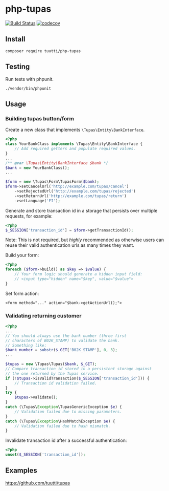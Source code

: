 # php-tupas
[![Build Status](https://travis-ci.org/tuutti/php-tupas.svg?branch=master)](https://travis-ci.org/tuutti/php-tupas) [![codecov](https://codecov.io/gh/tuutti/php-tupas/branch/master/graph/badge.svg)](https://codecov.io/gh/tuutti/php-tupas)

## Install
````
composer require tuutti/php-tupas
````

## Testing

Run tests with phpunit.

````
./vendor/bin/phpunit
````

## Usage
### Building tupas button/form
Create a new class that implements `\Tupas\Entity\BankInterface`.

````php
<?php
class YourBankClass implements \Tupas\Entity\BankInterface {
    // Add required getters and populate required values.
}
...
/** @var \Tupas\Entity\BankInterface $bank */
$bank = new YourBankClass();
...

$form = new \Tupas\Form\TupasForm($bank);
$form->setCancelUrl('http://example.com/tupas/cancel')
    ->setRejectedUrl('http://example.com/tupas/rejected')
    ->setReturnUrl('http://example.com/tupas/return')
    ->setLanguage('FI');
````
Generate and store transaction id in a storage that persists over multiple requests, for example:

````php
<?php
$_SESSION['transaction_id'] = $form->getTransactionId();
````
Note: This is not required, but *highly* recommended as otherwise users can reuse their valid authentication urls as many times they want.

Build your form:
````php
<?php
foreach ($form->build() as $key => $value) {
    // Your form logic should generate a hidden input field:
    // <input type="hidden" name="$key", value="$value">
}
````

Set form action:
````
<form method="..." action="$bank->getActionUrl();">
````

### Validating returning customer
````php
<?php
...
// You should always use the bank number (three first
// characters of B02K_STAMP) to validate the bank.
// Something like:
$bank_number = substr($_GET['B02K_STAMP'], 0, 3);
...

$tupas = new \Tupas\Tupas($bank, $_GET);
// Compare transaction id stored in a persistent storage against
// the one returned by the Tupas service.
if (!$tupas->isValidTransaction($_SESSION['transaction_id'])) {
    // Transaction id validation failed.
}
try {
    $tupas->validate();
}
catch (\Tupas\Exception\TupasGenericException $e) {
    // Validation failed due to missing parameters.
}
catch (\Tupas\Exception\HashMatchException $e) {
    // Validation failed due to hash mismatch.
}
````
Invalidate transaction id after a successful authentication:
````php
<?php
unset($_SESSION['transaction_id']);
````

## Examples
https://github.com/tuutti/tupas


